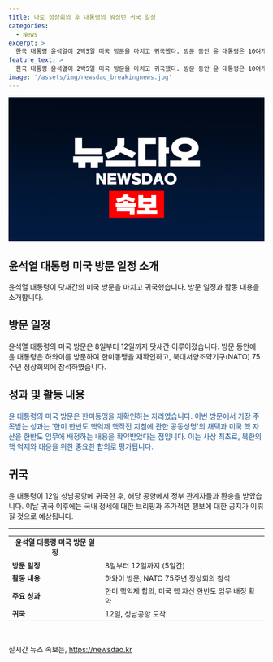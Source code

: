 ```yaml
---
title: 나토 정상회의 후 대통령의 워싱턴 귀국 일정
categories:
  - News
excerpt: >
  한국 대통령 윤석열이 2박5일 미국 방문을 마치고 귀국했다. 방문 동안 윤 대통령은 10여개국과 양자 정상회담 및 나토 정상회의에 참석하며, 미국 대통령 조 바이든과 한미 핵작전 지침 공동성명을 채택하는 등 핵자산 한반도 평시임무 배정 확약을 이뤘다. 또한, 러시아와 북한의 도발에 대한 경고와 동맹 강화를 강조했다.
feature_text: >
  한국 대통령 윤석열이 2박5일 미국 방문을 마치고 귀국했다. 방문 동안 윤 대통령은 10여개국과 양자 정상회담 및 나토 정상회의에 참석하며, 미국 대통령 조 바이든과 한미 핵작전 지침 공동성명을 채택하는 등 핵자산 한반도 평시임무 배정 확약을 이뤘다. 또한, 러시아와 북한의 도발에 대한 경고와 동맹 강화를 강조했다.
image: '/assets/img/newsdao_breakingnews.jpg'
---
```


<p><img src="/assets/img/newsdao_breakingnews.jpg" alt="pcversion 속보" /></p>

<h2 data-ke-size="size26">윤석열 대통령 미국 방문 일정 소개</h2>

<p data-ke-size="size16">윤석열 대통령이 닷새간의 미국 방문을 마치고 귀국했습니다. 방문 일정과 활동 내용을 소개합니다.</p>

<h2 data-ke-size="size24">방문 일정</h2>

<p data-ke-size="size16">윤석열 대통령의 미국 방문은 8일부터 12일까지 닷새간 이루어졌습니다. 방문 동안에 윤 대통령은 하와이를 방문하여 한미동맹을 재확인하고, 북대서양조약기구(NATO) 75주년 정상회의에 참석하였습니다.</p>

<h2 data-ke-size="size24">성과 및 활동 내용</h2>

<p data-ke-size="size16"><span style="color: #1a5490;">윤 대통령의 미국 방문은 한미동맹을 재확인하는 자리였습니다. 이번 방문에서 가장 주목받는 성과는 '한미 한반도 핵억제 핵작전 지침에 관한 공동성명'의 채택과 미국 핵 자산을 한반도 임무에 배정하는 내용을 확약받았다는 점입니다. 이는 사상 최초로, 북한의 핵 억제와 대응을 위한 중요한 합의로 평가됩니다.</span></p>

<h2 data-ke-size="size24">귀국</h2>

<p data-ke-size="size16">윤 대통령이 12일 성남공항에 귀국한 후, 해당 공항에서 정부 관계자들과 환송을 받았습니다. 이날 귀국 이후에는 국내 정세에 대한 브리핑과 추가적인 행보에 대한 공지가 이뤄질 것으로 예상됩니다.</p>

<hr data-ke-size="size16">

<table>
    <tr>
        <td style="text-align: center; height: 17px;"><b>윤석열 대통령 미국 방문 일정</b></td>
    </tr>
    <tr>
        <td><b>방문 일정</b></td>
        <td>8일부터 12일까지 (5일간)</td>
    </tr>
    <tr>
        <td><b>활동 내용</b></td>
        <td>하와이 방문, NATO 75주년 정상회의 참석</td>
    </tr>
    <tr>
        <td><b>주요 성과</b></td>
        <td>한미 핵억제 합의, 미국 핵 자산 한반도 임무 배정 확약</td>
    </tr>
    <tr>
        <td><b>귀국</b></td>
        <td>12일, 성남공항 도착</td>
    </tr>
</table>

<p data-ke-size="size16">&nbsp;</p>
실시간 뉴스 속보는, <a href="https://newsdao.kr" rel="dofollow">https://newsdao.kr</a>


